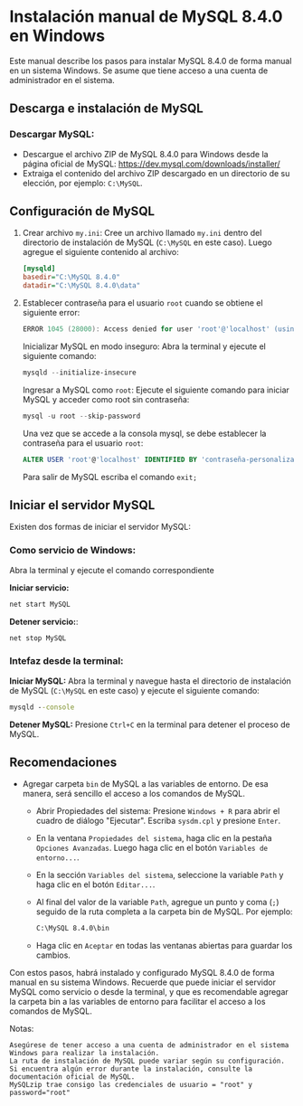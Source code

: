 # Instalación manual de MySQL 8.4.0 en Windows

Este manual describe los pasos para instalar MySQL 8.4.0 de forma manual en un sistema Windows. Se asume que tiene acceso a una cuenta de administrador en el sistema.
## Descarga e instalación de MySQL

### Descargar MySQL:
* Descargue el archivo ZIP de MySQL 8.4.0 para Windows desde la página oficial de MySQL: https://dev.mysql.com/downloads/installer/
* Extraiga el contenido del archivo ZIP descargado en un directorio de su elección, por ejemplo: `C:\MySQL`.

## Configuración de MySQL

1.  Crear archivo `my.ini`: Cree un archivo llamado `my.ini` dentro del directorio de instalación de MySQL (`C:\MySQL` en este caso). Luego agregue el siguiente contenido al archivo:

    ```ini
    [mysqld]
    basedir="C:\MySQL 8.4.0"
    datadir="C:\MySQL 8.4.0\data"
    ```

2. Establecer contraseña para el usuario `root` cuando se obtiene el siguiente error:
    ``` powershell
    ERROR 1045 (28000): Access denied for user 'root'@'localhost' (using password: NO)
    ```


   Inicializar MySQL en modo inseguro: Abra la terminal y ejecute el siguiente comando:

     ```powershell
     mysqld --initialize-insecure
     ```

    Ingresar a MySQL como `root`: Ejecute el siguiente comando para iniciar MySQL y acceder como root sin contraseña:

     ```powershell
     mysql -u root --skip-password
     ```

    Una vez que se accede a la consola mysql, se debe establecer la contraseña para el usuario `root`:

     ```sql
     ALTER USER 'root'@'localhost' IDENTIFIED BY 'contraseña-personalizada';
     ```

    Para salir de MySQL escriba el comando `exit;`

## Iniciar el servidor MySQL

Existen dos formas de iniciar el servidor MySQL:

### Como servicio de Windows:
Abra la terminal y ejecute el comando correspondiente

**Iniciar servicio:**

   ```cmd
   net start MySQL
   ```

**Detener servicio:**:

   ```cmd
   net stop MySQL
   ```

### Intefaz desde la terminal:

**Iniciar MySQL:** Abra la terminal y navegue hasta el directorio de instalación de MySQL (`C:\MySQL` en este caso) y ejecute el siguiente comando:

   ```cmd
   mysqld --console
   ```

**Detener MySQL:** Presione `Ctrl+C` en la terminal para detener el proceso de MySQL.

## Recomendaciones
- Agregar carpeta `bin` de MySQL a las variables de entorno. De esa manera, será sencillo el acceso a los comandos de MySQL.

    - Abrir Propiedades del sistema: Presione `Windows + R` para abrir el cuadro de diálogo "Ejecutar". Escriba `sysdm.cpl` y presione `Enter`.

    - En la ventana `Propiedades del sistema`, haga clic en la pestaña `Opciones Avanzadas`. Luego haga clic en el botón `Variables de entorno...`.

    - En la sección `Variables del sistema`, seleccione la variable `Path` y haga clic en el botón `Editar...`.

    - Al final del valor de la variable `Path`, agregue un punto y coma (`;`) seguido de la ruta completa a la carpeta bin de MySQL. Por ejemplo:

        ```cmd
        C:\MySQL 8.4.0\bin
        ```

    - Haga clic en `Aceptar` en todas las ventanas abiertas para guardar los cambios.

Con estos pasos, habrá instalado y configurado MySQL 8.4.0 de forma manual en su sistema Windows. Recuerde que puede iniciar el servidor MySQL como servicio o desde la terminal, y que es recomendable agregar la carpeta bin a las variables de entorno para facilitar el acceso a los comandos de MySQL.

Notas:

    Asegúrese de tener acceso a una cuenta de administrador en el sistema Windows para realizar la instalación.
    La ruta de instalación de MySQL puede variar según su configuración.
    Si encuentra algún error durante la instalación, consulte la documentación oficial de MySQL.
    MySQLzip trae consigo las credenciales de usuario = "root" y password="root"
